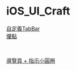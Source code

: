 # iOS_UI_Craft

[自定義TabBar](https://www.appcoda.com.tw/uitabbarcontroller/)
<br>
[優點](https://medium.com/@nwy0206/swift%E7%AD%86%E8%A8%98-tab-bar-2ddba7d56587)

<br>

[導覽頁 + 指示小圓圈](https://www.linkedin.com/pulse/using-ios-pageviewcontroller-without-storyboards-paul-tangen/)
